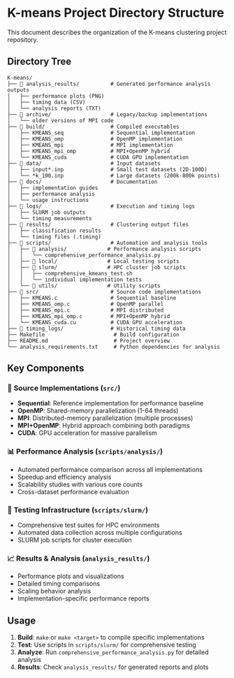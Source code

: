 # K-means Project Directory Structure

This document describes the organization of the K-means clustering project repository.

## Directory Tree

```
K-means/
├── 📁 analysis_results/          # Generated performance analysis outputs
│   ├── performance plots (PNG)
│   ├── timing data (CSV)
│   └── analysis reports (TXT)
├── 📁 archive/                   # Legacy/backup implementations
│   └── older versions of MPI code
├── 📁 build/                     # Compiled executables
│   ├── KMEANS_seq               # Sequential implementation
│   ├── KMEANS_omp               # OpenMP implementation
│   ├── KMEANS_mpi               # MPI implementation
│   ├── KMEANS_mpi_omp           # MPI+OpenMP hybrid
│   └── KMEANS_cuda              # CUDA GPU implementation
├── 📁 data/                      # Input datasets
│   ├── input*.inp               # Small test datasets (2D-100D)
│   └── *k_100.inp               # Large datasets (200k-800k points)
├── 📁 docs/                      # Documentation
│   ├── implementation guides
│   ├── performance analysis
│   └── usage instructions
├── 📁 logs/                      # Execution and timing logs
│   ├── SLURM job outputs
│   └── timing measurements
├── 📁 results/                   # Clustering output files
│   ├── classification results
│   └── timing files (.timing)
├── 📁 scripts/                   # Automation and analysis tools
│   ├── 📁 analysis/             # Performance analysis scripts
│   │   └── comprehensive_performance_analysis.py
│   ├── 📁 local/                # Local testing scripts
│   ├── 📁 slurm/                # HPC cluster job scripts
│   │   ├── comprehensive_kmeans_test.sh
│   │   └── individual implementation tests
│   └── 📁 utils/                # Utility scripts
├── 📁 src/                       # Source code implementations
│   ├── KMEANS.c                 # Sequential baseline
│   ├── KMEANS_omp.c             # OpenMP parallel
│   ├── KMEANS_mpi.c             # MPI distributed
│   ├── KMEANS_mpi_omp.c         # MPI+OpenMP hybrid
│   └── KMEANS_cuda.cu           # CUDA GPU acceleration
├── 📁 timing_logs/               # Historical timing data
├── Makefile                      # Build configuration
├── README.md                     # Project overview
└── analysis_requirements.txt     # Python dependencies for analysis
```

## Key Components

### 🔧 **Source Implementations** (`src/`)

- **Sequential**: Reference implementation for performance baseline
- **OpenMP**: Shared-memory parallelization (1-64 threads)
- **MPI**: Distributed-memory parallelization (multiple processes)
- **MPI+OpenMP**: Hybrid approach combining both paradigms
- **CUDA**: GPU acceleration for massive parallelism

### 📊 **Performance Analysis** (`scripts/analysis/`)

- Automated performance comparison across all implementations
- Speedup and efficiency analysis
- Scalability studies with various core counts
- Cross-dataset performance evaluation

### 🎯 **Testing Infrastructure** (`scripts/slurm/`)

- Comprehensive test suites for HPC environments
- Automated data collection across multiple configurations
- SLURM job scripts for cluster execution

### 📈 **Results & Analysis** (`analysis_results/`)

- Performance plots and visualizations
- Detailed timing comparisons
- Scaling behavior analysis
- Implementation-specific performance reports

## Usage

1. **Build**: `make` or `make <target>` to compile specific implementations
2. **Test**: Use scripts in `scripts/slurm/` for comprehensive testing
3. **Analyze**: Run `comprehensive_performance_analysis.py` for detailed analysis
4. **Results**: Check `analysis_results/` for generated reports and plots
